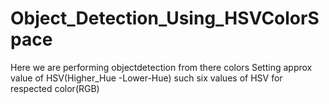 # Object_Detection_Using_HSVColorSpace
Here we are performing objectdetection from there colors
Setting approx value of HSV(Higher_Hue -Lower-Hue) such six values of HSV for respected color(RGB)
